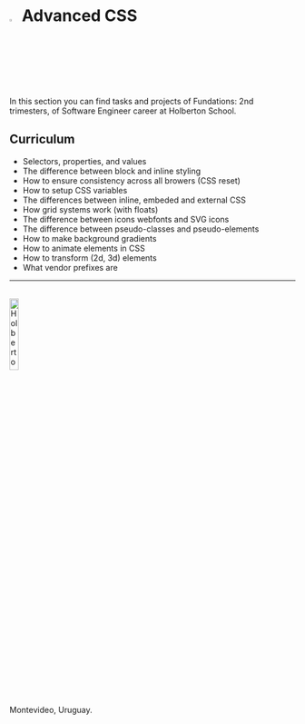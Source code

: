 # <a > <img src="https://upload.wikimedia.org/wikipedia/commons/thumb/6/62/CSS3_logo.svg/800px-CSS3_logo.svg.png" alt="CSS" width=3% heigth=3% ></img></a> **Advanced CSS**

In this section you can find tasks and projects of Fundations: 2nd trimesters, of Software Engineer career at Holberton School.

## Curriculum
- Selectors, properties, and values
- The difference between block and inline styling
- How to ensure consistency across all browers (CSS reset)
- How to setup CSS variables
- The differences between inline, embeded and external CSS
- How grid systems work (with floats)
- The difference between icons webfonts and SVG icons
- The difference between pseudo-classes and pseudo-elements
- How to make background gradients
- How to animate elements in CSS
- How to transform (2d, 3d) elements
- What vendor prefixes are

<hr>
<br>
<a> <img src="https://apply.holbertonschool.com/holberton-logo.png" alt="Holberton logo" width=18% heigth=18% ></img></a>

Montevideo, Uruguay.
